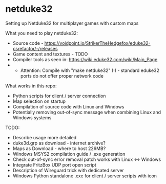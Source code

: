 # netduke32
Setting up Netduke32 for multiplayer games with custom maps

What you need to play netduke32:
* Source code - https://voidpoint.io/StrikerTheHedgefox/eduke32-csrefactor/-/releases
* Game content and textures - TODO
* Compiler tools as seen in: https://wiki.eduke32.com/wiki/Main_Page
* * Attention: Compile with "make netduke32" (!) - standard eduke32 ports do not offer proper network code


What works in this repo: 
* Python scripts for client / server connection
* Map selection on startup
* Compilation of source code with Linux and Windows
* Potentially removing out-of-sync message when combining Linux and Windows systems
  
TODO: 
* Describe usage more detailed
* duke3d.grp as download - internet archive?
* Maps as Download - where to host 226MB?
* Windows MSYS2 compilation guide / .exe generation
* Check out-of-sync error removal patch works with Linux <-> Windows
* Integrate FritzBox UDP port open script
* Description of Wireguard trick with dedicated server
* Windows Python standalone .exe for client / server scripts with icon
